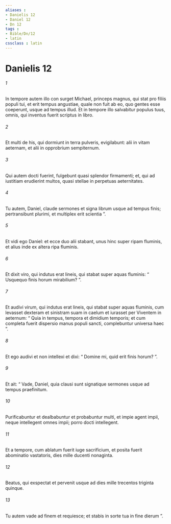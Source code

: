 ```yaml
---
aliases : 
- Danielis 12
- Daniel 12
- Dn 12
tags : 
- Bible/Dn/12
- latin
cssclass : latin
---
```


# Danielis 12

###### 1
In tempore autem illo con surget Michael, princeps magnus, qui stat pro filiis populi tui, et erit tempus angustiae, quale non fuit ab eo, quo gentes esse coeperunt, usque ad tempus illud. Et in tempore illo salvabitur populus tuus, omnis, qui inventus fuerit scriptus in libro. 
###### 2
Et multi de his, qui dormiunt in terra pulveris, evigilabunt: alii in vitam aeternam, et alii in opprobrium sempiternum. 
###### 3
Qui autem docti fuerint, fulgebunt quasi splendor firmamenti; et, qui ad iustitiam erudierint multos, quasi stellae in perpetuas aeternitates. 
###### 4
Tu autem, Daniel, claude sermones et signa librum usque ad tempus finis; pertransibunt plurimi, et multiplex erit scientia ”. 
###### 5
Et vidi ego Daniel: et ecce duo alii stabant, unus hinc super ripam fluminis, et alius inde ex altera ripa fluminis. 
###### 6
Et dixit viro, qui indutus erat lineis, qui stabat super aquas fluminis: “ Usquequo finis horum mirabilium? ”. 
###### 7
Et audivi virum, qui indutus erat lineis, qui stabat super aquas fluminis, cum levasset dexteram et sinistram suam in caelum et iurasset per Viventem in aeternum: “ Quia in tempus, tempora et dimidium temporis; et cum completa fuerit dispersio manus populi sancti, complebuntur universa haec ”. 
###### 8
Et ego audivi et non intellexi et dixi: “ Domine mi, quid erit finis horum? ”. 
###### 9
Et ait: “ Vade, Daniel, quia clausi sunt signatique sermones usque ad tempus praefinitum. 
###### 10
Purificabuntur et dealbabuntur et probabuntur multi, et impie agent impii, neque intellegent omnes impii; porro docti intellegent. 
###### 11
Et a tempore, cum ablatum fuerit iuge sacrificium, et posita fuerit abominatio vastatoris, dies mille ducenti nonaginta. 
###### 12
Beatus, qui exspectat et pervenit usque ad dies mille trecentos triginta quinque. 
###### 13
Tu autem vade ad finem et requiesce; et stabis in sorte tua in fine dierum ”.
